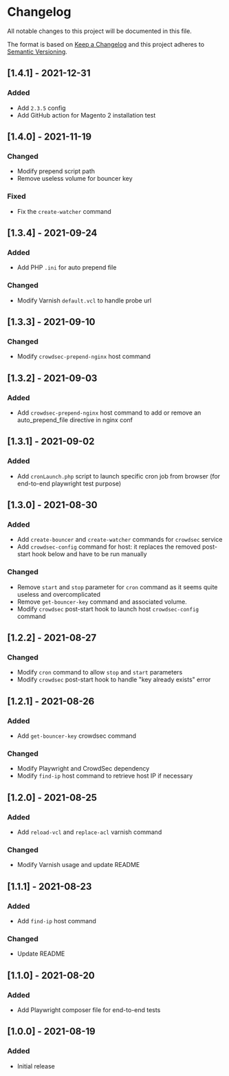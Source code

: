 # Changelog
All notable changes to this project will be documented in this file.

The format is based on [Keep a Changelog](http://keepachangelog.com/en)
and this project adheres to [Semantic Versioning](http://semver.org/spec/v2.0.0.html).


## [1.4.1] - 2021-12-31

### Added
- Add `2.3.5` config
- Add GitHub action for Magento 2 installation test 


## [1.4.0] - 2021-11-19

### Changed
- Modify prepend script path
- Remove useless volume for bouncer key

### Fixed
- Fix the `create-watcher` command


## [1.3.4] - 2021-09-24

### Added
- Add PHP `.ini` for auto prepend file

### Changed
- Modify Varnish `default.vcl` to handle probe url

## [1.3.3] - 2021-09-10

### Changed
- Modify `crowdsec-prepend-nginx` host command

## [1.3.2] - 2021-09-03

### Added
- Add `crowdsec-prepend-nginx` host command to add or remove an auto_prepend_file directive in nginx conf 

## [1.3.1] - 2021-09-02

### Added
- Add `cronLaunch.php` script to launch specific cron job from browser (for end-to-end playwright test purpose)

## [1.3.0] - 2021-08-30

### Added
- Add `create-bouncer` and `create-watcher` commands for `crowdsec` service
- Add `crowdsec-config` command for host: it replaces the removed post-start hook below and have to be run manually

### Changed
- Remove `start` and `stop` parameter for `cron` command as it seems quite useless and overcomplicated
- Remove `get-bouncer-key` command and associated volume.
- Modify `crowdsec` post-start hook to launch host `crowdsec-config` command 

## [1.2.2] - 2021-08-27

### Changed
- Modify `cron` command to allow `stop` and `start` parameters
- Modify `crowdsec` post-start hook to handle "key already exists" error


## [1.2.1] - 2021-08-26

### Added
- Add `get-bouncer-key` crowdsec command
### Changed
- Modify Playwright and CrowdSec dependency
- Modify `find-ip` host command to retrieve host IP if necessary

## [1.2.0] - 2021-08-25

### Added
- Add `reload-vcl` and `replace-acl` varnish command
### Changed
- Modify Varnish usage and update README


## [1.1.1] - 2021-08-23

### Added
- Add `find-ip` host command
### Changed
- Update README

## [1.1.0] - 2021-08-20

### Added
- Add Playwright composer file for end-to-end tests


## [1.0.0] - 2021-08-19

### Added
- Initial release
